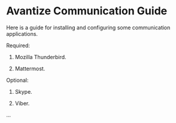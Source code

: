 # Avantize Communication Guide

Here is a guide for installing and configuring some communication applications.

Required:

1. Mozilla Thunderbird.

2. Mattermost.

Optional:

1. Skype.

2. Viber.

...
